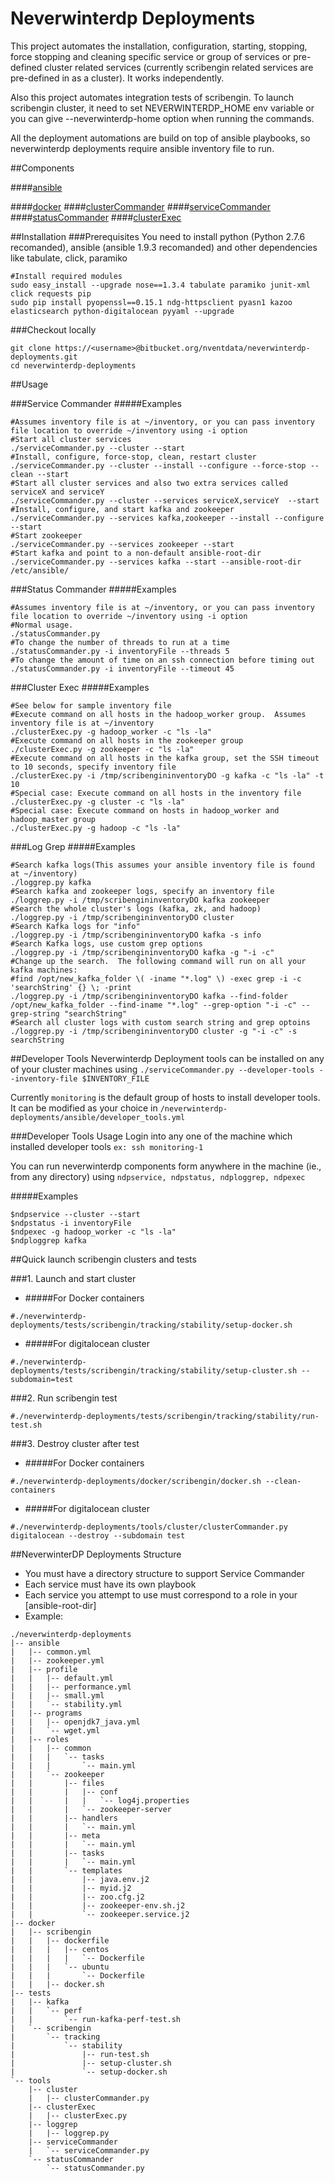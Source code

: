 # Neverwinterdp Deployments

This project automates the installation, configuration, starting, stopping, force stopping and cleaning specific service or group of services or pre-defined cluster related services (currently scribengin related services are pre-defined in as a cluster). It works independently.

Also this project automates integration tests of scribengin. To launch scribengin cluster, it need  to set NEVERWINTERDP_HOME env variable or you can give --neverwinterdp-home option when running the commands.

All the deployment automations are build on top of ansible playbooks, so neverwinterdp deployments require ansible inventory file to run. 

##Components 

####[ansible](ansible/README.md) 

####[docker](docker/scribengin/README.md)
####[clusterCommander](tools/cluster/README.md)
####[serviceCommander](tools/serviceCommander/README.md)
####[statusCommander](tools/statusCommander/README.md)
####[clusterExec](tools/clusterExec/README.md)



##Installation
###Prerequisites
You need to install python (Python 2.7.6 recomanded), ansible (ansible 1.9.3 recomanded) and other dependencies like tabulate, click, paramiko

```
#Install required modules
sudo easy_install --upgrade nose==1.3.4 tabulate paramiko junit-xml click requests pip
sudo pip install pyopenssl==0.15.1 ndg-httpsclient pyasn1 kazoo elasticsearch python-digitalocean pyyaml --upgrade
```

###Checkout locally

```
git clone https://<username>@bitbucket.org/nventdata/neverwinterdp-deployments.git
cd neverwinterdp-deployments
```

##Usage

###Service Commander
#####Examples

```
#Assumes inventory file is at ~/inventory, or you can pass inventory file location to override ~/inventory using -i option
#Start all cluster services
./serviceCommander.py --cluster --start
#Install, configure, force-stop, clean, restart cluster
./serviceCommander.py --cluster --install --configure --force-stop --clean --start
#Start all cluster services and also two extra services called serviceX and serviceY
./serviceCommander.py --cluster --services serviceX,serviceY  --start
#Install, configure, and start kafka and zookeeper
./serviceCommander.py --services kafka,zookeeper --install --configure --start 
#Start zookeeper
./serviceCommander.py --services zookeeper --start
#Start kafka and point to a non-default ansible-root-dir
./serviceCommander.py --services kafka --start --ansible-root-dir /etc/ansible/
```

###Status Commander
#####Examples

```
#Assumes inventory file is at ~/inventory, or you can pass inventory file location to override ~/inventory using -i option
#Normal usage.
./statusCommander.py
#To change the number of threads to run at a time
./statusCommander.py -i inventoryFile --threads 5
#To change the amount of time on an ssh connection before timing out
./statusCommander.py -i inventoryFile --timeout 45
```

###Cluster Exec
#####Examples

```
#See below for sample inventory file
#Execute command on all hosts in the hadoop_worker group.  Assumes inventory file is at ~/inventory
./clusterExec.py -g hadoop_worker -c "ls -la"
#Execute command on all hosts in the zookeeper group
./clusterExec.py -g zookeeper -c "ls -la"
#Execute command on all hosts in the kafka group, set the SSH timeout to 10 seconds, specify inventory file
./clusterExec.py -i /tmp/scribengininventoryDO -g kafka -c "ls -la" -t 10
#Special case: Execute command on all hosts in the inventory file
./clusterExec.py -g cluster -c "ls -la"
#Special case: Execute command on hosts in hadoop_worker and hadoop_master group
./clusterExec.py -g hadoop -c "ls -la"
```
###Log Grep
#####Examples
```
#Search kafka logs(This assumes your ansible inventory file is found at ~/inventory)
./loggrep.py kafka
#Search kafka and zookeeper logs, specify an inventory file
./loggrep.py -i /tmp/scribengininventoryDO kafka zookeeper
#Search the whole cluster's logs (kafka, zk, and hadoop)
./loggrep.py -i /tmp/scribengininventoryDO cluster
#Search Kafka logs for "info"
./loggrep.py -i /tmp/scribengininventoryDO kafka -s info
#Search Kafka logs, use custom grep options
./loggrep.py -i /tmp/scribengininventoryDO kafka -g "-i -c"
#Change up the search.  The following command will run on all your kafka machines:
#find /opt/new_kafka_folder \( -iname "*.log" \) -exec grep -i -c 'searchString' {} \; -print
./loggrep.py -i /tmp/scribengininventoryDO kafka --find-folder /opt/new_kafka_folder --find-iname "*.log" --grep-option "-i -c" --grep-string "searchString"
#Search all cluster logs with custom search string and grep optoins
./loggrep.py -i /tmp/scribengininventoryDO cluster -g "-i -c" -s searchString
```

##Developer Tools
Neverwinterdp Deployment tools can be installed on any of your cluster machines using ```./serviceCommander.py --developer-tools --inventory-file $INVENTORY_FILE```

Currently ```monitoring``` is the default group of hosts to install developer tools. It can be modified as your choice in ```/neverwinterdp-deployments/ansible/developer_tools.yml```

###Developer Tools Usage
Login into any one of the machine which installed developer tools ```ex: ssh monitoring-1```

You can run neverwinterdp components form anywhere in the machine (ie., from any directory) using ```ndpservice, ndpstatus, ndploggrep, ndpexec```

#####Examples
```
$ndpservice --cluster --start
$ndpstatus -i inventoryFile
$ndpexec -g hadoop_worker -c "ls -la"
$ndploggrep kafka
```


##Quick launch scribengin clusters and tests

###1. Launch and start cluster
- #####For Docker containers
```
#./neverwinterdp-deployments/tests/scribengin/tracking/stability/setup-docker.sh
```
- #####For digitalocean cluster
```
#./neverwinterdp-deployments/tests/scribengin/tracking/stability/setup-cluster.sh --subdomain=test
```

###2. Run scribengin test

```
#./neverwinterdp-deployments/tests/scribengin/tracking/stability/run-test.sh
```


###3. Destroy cluster after test
- #####For Docker containers
```
#./neverwinterdp-deployments/docker/scribengin/docker.sh --clean-containers
```
- #####For digitalocean cluster
```
#./neverwinterdp-deployments/tools/cluster/clusterCommander.py digitalocean --destroy --subdomain test
```


##NeverwinterDP Deployments Structure
- You must have a directory structure to support Service Commander
- Each service must have its own playbook
- Each service you attempt to use must correspond to a role in your [ansible-root-dir]
- Example: 

```
./neverwinterdp-deployments
|-- ansible
|   |-- common.yml
|   |-- zookeeper.yml
|   |-- profile
|   |   |-- default.yml
|   |   |-- performance.yml
|   |   |-- small.yml
|   |   `-- stability.yml
|   |-- programs
|   |   |-- openjdk7_java.yml
|   |   `-- wget.yml
|   |-- roles
|   |   |-- common
|   |   |   `-- tasks
|   |   |       `-- main.yml
|   |   `-- zookeeper
|   |       |-- files
|   |       |   |-- conf
|   |       |   |   `-- log4j.properties
|   |       |   `-- zookeeper-server
|   |       |-- handlers
|   |       |   `-- main.yml
|   |       |-- meta
|   |       |   `-- main.yml
|   |       |-- tasks
|   |       |   `-- main.yml
|   |       `-- templates
|   |           |-- java.env.j2
|   |           |-- myid.j2
|   |           |-- zoo.cfg.j2
|   |           |-- zookeeper-env.sh.j2
|   |           `-- zookeeper.service.j2
|-- docker
|   |-- scribengin
|   |   |-- dockerfile
|   |   |   |-- centos
|   |   |   |   `-- Dockerfile
|   |   |   `-- ubuntu
|   |   |       `-- Dockerfile
|   |   |-- docker.sh
|-- tests
|   |-- kafka
|   |   `-- perf
|   |       `-- run-kafka-perf-test.sh
|   `-- scribengin
|       `-- tracking
|           `-- stability
|               |-- run-test.sh
|               |-- setup-cluster.sh
|               `-- setup-docker.sh
`-- tools
    |-- cluster
    |   |-- clusterCommander.py
    |-- clusterExec
    |   |-- clusterExec.py
    |-- loggrep
    |   |-- loggrep.py
    |-- serviceCommander
    |   `-- serviceCommander.py
    `-- statusCommander
        `-- statusCommander.py                                 
```

